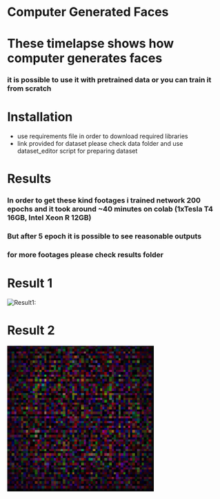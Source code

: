 # Computer Generated Faces
# These timelapse shows how computer generates faces 


### it is possible to use it with pretrained data or you can train it from scratch

# Installation
- use requirements file in order to download required libraries
- link provided for dataset please check data folder and use dataset_editor script for preparing dataset

# Results
### In order to get these kind footages i trained network 200 epochs and it took around ~40 minutes on colab (1xTesla T4 16GB, Intel Xeon R 12GB)
### But after 5 epoch it is possible to see reasonable outputs
### for more footages please check results folder

# Result 1
![Result1:](https://github.com/HJ23/CGF/blob/master/results/results.gif)


# Result 2
![Result2](https://github.com/HJ23/CGF/blob/master/results/results2.gif)

